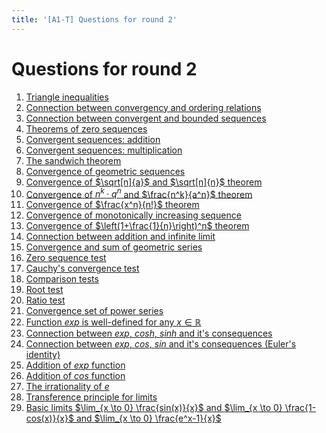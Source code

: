 ```yaml
---
title: '[A1-T] Questions for round 2'
---
```


# Questions for round 2

1. [Triangle inequalities](/materials/analysis-theory/inequalities#triangle-inequalities)
2. [Connection between convergency and ordering relations](/materials/analysis-theory/sequences#convergency-and-ordering)
3. [Connection between convergent and bounded sequences](/materials/analysis-theory/sequences#boundedness-of-a-sequence)
4. [Theorems of zero sequences]()
5. [Convergent sequences: addition]()
6. [Convergent sequences: multiplication]()
7. [The sandwich theorem]()
8. [Convergence of geometric sequences]()
9. [Convergence of $\sqrt[n]{a}$ and $\sqrt[n]{n}$ theorem]()
10. [Convergence of $n^k \cdot q^n$ and $\frac{n^k}{a^n}$ theorem]()
11. [Convergence of $\frac{x^n}{n!}$ theorem]()
12. [Convergence of monotonically increasing sequence]()
13. [Convergence of $\left(1+\frac{1}{n}\right)^n$ theorem]()
14. [Connection between addition and infinite limit]()
15. [Convergence and sum of geometric series]()
16. [Zero sequence test]()
17. [Cauchy's convergence test]()
18. [Comparison tests]()
19. [Root test]()
20. [Ratio test]()
21. [Convergence set of power series]()
22. [Function $exp$ is well-defined for any $x \in \mathbb{R}$]()
23. [Connection between $exp$, $cosh$, $sinh$ and it's consequences]()
24. [Connection between $exp$, $cos$, $sin$ and it's consequences (Euler's identity)]()
25. [Addition of $exp$ function]()
26. [Addition of $cos$ function]()
27. [The irrationality of $e$]()
28. [Transference principle for limits]()
29. [Basic limits $\lim_{x \to 0} \frac{sin(x)}{x}$ and $\lim_{x \to 0} \frac{1-cos(x)}{x}$ and $\lim_{x \to 0} \frac{e^x-1}{x}$]()

